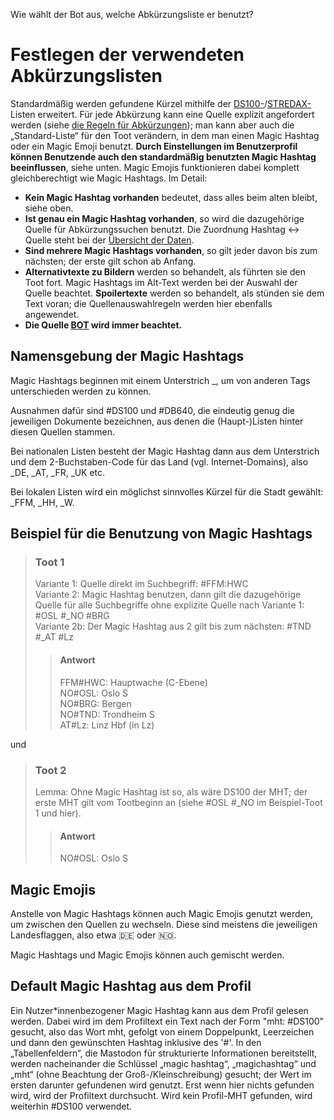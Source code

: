 <p id="meta">
<title>DS-100: Finden der Listen</title>
<desc>Wie wählt der Bot aus, welche Abkürzungsliste er benutzt?</desc>
</p>

Festlegen der verwendeten Abkürzungslisten
==========================================

Standardmäßig werden gefundene Kürzel mithilfe der
[DS100-](/dumps/orte_de.html)/[STREDAX-](/dumps/strecken_de.html)Listen erweitert.
Für jede Abkürzung kann eine Quelle explizit angefordert werden (siehe
[die Regeln für Abkürzungen](/finde-lang.html)); man kann aber auch die
„Standard-Liste“ für den Toot verändern, in dem man einen Magic Hashtag
oder ein Magic Emoji benutzt. __Durch Einstellungen im Benutzerprofil
können Benutzende auch den standardmäßig benutzten Magic Hashtag
beeinflussen__, siehe unten. Magic Emojis funktionieren dabei komplett
gleichberechtigt wie Magic Hashtags. Im Detail:

- __Kein Magic Hashtag vorhanden__ bedeutet, dass alles beim alten
  bleibt, siehe oben.
- __Ist genau ein Magic Hashtag vorhanden__, so wird die dazugehörige
  Quelle für Abkürzungssuchen benutzt. Die Zuordnung Hashtag ↔ Quelle
  steht bei der [Übersicht der Daten](/copyright.html).
- __Sind mehrere Magic Hashtags vorhanden__, so gilt jeder davon bis zum
  nächsten; der erste gilt schon ab Anfang.
- __Alternativtexte zu Bildern__ werden so behandelt, als führten sie
  den Toot fort. Magic Hashtags im Alt-Text werden bei der Auswahl der
  Quelle beachtet. __Spoilertexte__ werden so behandelt, als
  stünden sie dem Text voran; die Quellenauswahlregeln werden hier
  ebenfalls angewendet.
- __Die Quelle [BOT](/dumps/gimmick.html) wird immer beachtet.__

Namensgebung der Magic Hashtags
-------------------------------

Magic Hashtags beginnen mit einem Unterstrich \_, um von anderen Tags
unterschieden werden zu können.

Ausnahmen dafür sind \#DS100 und \#DB640, die eindeutig genug die
jeweiligen Dokumente bezeichnen, aus denen die (Haupt-)Listen hinter
diesen Quellen stammen.

Bei nationalen Listen besteht der Magic Hashtag dann aus dem Unterstrich
und dem 2-Buchstaben-Code für das Land (vgl. Internet-Domains), also
\_DE, \_AT, \_FR, \_UK etc.

Bei lokalen Listen wird ein möglichst sinnvolles Kürzel für die Stadt
gewählt: \_FFM, \_HH, \_W.

Beispiel für die Benutzung von Magic Hashtags
---------------------------------------------

> ### Toot 1
> Variante 1: Quelle direkt im Suchbegriff: \#FFM:HWC<br/>
> Variante 2: Magic Hashtag benutzen, dann gilt die dazugehörige
> Quelle für alle Suchbegriffe ohne explizite Quelle nach Variante 1:
> \#OSL \#\_NO \#BRG<br/>
> Variante 2b: Der Magic Hashtag aus 2 gilt bis zum nächsten: \#TND
> \#\_AT \#Lz
>
>> #### Antwort
>> FFM#HWC: Hauptwache (C-Ebene)<br/>
>> NO#OSL: Oslo S<br/>
>> NO#BRG: Bergen<br/>
>> NO#TND: Trondheim S<br/>
>> AT#Lz: Linz Hbf (in Lz)<br/>

und
> ### Toot 2
> Lemma: Ohne Magic Hashtag ist so, als wäre DS100 der MHT; der erste
> MHT gilt vom Tootbeginn an (siehe \#OSL \#\_NO im Beispiel-Toot 1
> und hier).
>
>> #### Antwort
>> NO#OSL: Oslo S

Magic Emojis
------------

Anstelle von Magic Hashtags können auch Magic Emojis genutzt werden, um
zwischen den Quellen zu wechseln. Diese sind meistens die jeweiligen
Landesflaggen, also etwa 🇩🇪 oder 🇳🇴.

Magic Hashtags und Magic Emojis können auch gemischt werden.

Default Magic Hashtag aus dem Profil
------------------------------------

Ein Nutzer\*innenbezogener Magic Hashtag kann aus dem Profil gelesen
werden. Dabei wird im dem Profiltext ein Text nach der Form "mht:
\#DS100" gesucht, also das Wort mht, gefolgt von einem Doppelpunkt,
Leerzeichen und dann den gewünschten Hashtag inklusive des '#'. <span
class="only-mastodon">In den „Tabellenfeldern“, die Mastodon für
strukturierte Informationen bereitstellt, werden nacheinander die
Schlüssel „magic hashtag“, „magichashtag“ und „mht“ (ohne Beachtung der
Groß-/Kleinschreibung) gesucht; der Wert im ersten darunter gefundenen
wird genutzt. Erst wenn hier nichts gefunden wird, wird der Profiltext
durchsucht.</span> Wird kein Profil-MHT gefunden, wird weiterhin \#DS100
verwendet.
